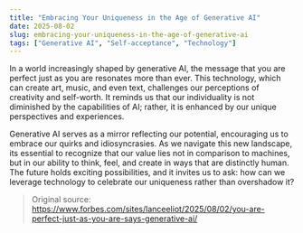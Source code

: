 ```yaml
---
title: "Embracing Your Uniqueness in the Age of Generative AI"
date: 2025-08-02
slug: embracing-your-uniqueness-in-the-age-of-generative-ai
tags: ["Generative AI", "Self-acceptance", "Technology"]
---
```

In a world increasingly shaped by generative AI, the message that you are perfect just as you are resonates more than ever. This technology, which can create art, music, and even text, challenges our perceptions of creativity and self-worth. It reminds us that our individuality is not diminished by the capabilities of AI; rather, it is enhanced by our unique perspectives and experiences.

Generative AI serves as a mirror reflecting our potential, encouraging us to embrace our quirks and idiosyncrasies. As we navigate this new landscape, its essential to recognize that our value lies not in comparison to machines, but in our ability to think, feel, and create in ways that are distinctly human. The future holds exciting possibilities, and it invites us to ask: how can we leverage technology to celebrate our uniqueness rather than overshadow it?
> Original source: https://www.forbes.com/sites/lanceeliot/2025/08/02/you-are-perfect-just-as-you-are-says-generative-ai/